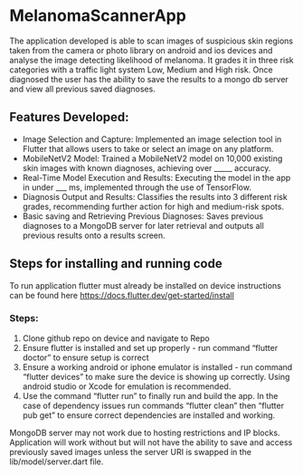 # MelanomaScannerApp
 
The application developed is able to scan images of suspicious skin regions taken from the camera or photo library on android and ios devices and analyse the image detecting likelihood of melanoma. It grades it in three risk categories with a traffic light system Low, Medium and High risk. Once diagnosed the user has the ability to save the results to a mongo db server and view all previous saved diagnoses.

## Features Developed:
- Image Selection and Capture:
Implemented an image selection tool in Flutter that allows users to take or select an image on any platform.
- MobileNetV2 Model:
Trained a MobileNetV2 model on 10,000 existing skin images with known diagnoses, achieving over _____ accuracy.
- Real-Time Model Execution and Results:
Executing the model in the app in under ___ ms, implemented through the use of TensorFlow.
- Diagnosis Output and Results:
Classifies the results into 3 different risk grades, recommending further action for high and medium-risk spots.
- Basic saving and Retrieving Previous Diagnoses:
Saves previous diagnoses to a MongoDB server for later retrieval and outputs all previous results onto a results screen.


## Steps for installing and running code 

To run application flutter must already be installed on device instructions can be found here https://docs.flutter.dev/get-started/install

### Steps:
1. Clone github repo on device and navigate to Repo
2. Ensure flutter is installed and set up properly - run command “flutter doctor” to ensure setup is correct
3. Ensure a working android or iphone emulator is installed - run command “flutter devices” to make sure the device is showing up correctly. Using android studio or Xcode for emulation is recommended.
4. Use the command “flutter run” to finally run and build the app. In the case of dependency issues run commands “flutter clean” then “flutter pub get” to ensure correct dependencies are installed and working.

MongoDB server may not work due to hosting restrictions and IP blocks. Application will work without but will not have the ability to save and access previously saved images unless the server URI is swapped in the lib/model/server.dart file.
